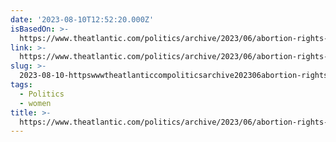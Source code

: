 ```yaml
---
date: '2023-08-10T12:52:20.000Z'
isBasedOn: >-
  https://www.theatlantic.com/politics/archive/2023/06/abortion-rights-issue-2024-election/674504/
link: >-
  https://www.theatlantic.com/politics/archive/2023/06/abortion-rights-issue-2024-election/674504/
slug: >-
  2023-08-10-httpswwwtheatlanticcompoliticsarchive202306abortion-rights-issue-2024-election674504
tags:
  - Politics
  - women
title: >-
  https://www.theatlantic.com/politics/archive/2023/06/abortion-rights-issue-2024-election/674504/
---
```


